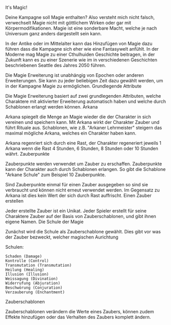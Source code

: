 It's Magic!

Deine Kampagne soll Magie enthalten? Also versteht mich nicht falsch, verwechselt Magie nicht mit göttlichem Wirken oder gar mit Körpermodifikationen. Magie ist eine sonderbare Macht, welche je nach Universum ganz anders dargestellt sein kann.

In der Antike oder im Mittelalter kann das Hinzufügen von Magie dazu führen dass die Kampagne sich eher wie eine Fantasywelt anfühlt. In der Moderne mag Magie zu einer Cthulhuiden Geschichte beitragen, in der Zukunft kann es zu einer Szenerie wie im in verschiedenen Geschichten beschriebenen Seattle des Jahres 2050 führen.

Die Magie Erweiterung ist unabhängig von Epochen oder anderen Erweiterungen. Sie kann zu jeder beliebigen Zeit dazu gewählt werden, um in der Kampagne Magie zu ermöglichen.
Grundlegende Attribute

Die Magie Erweiterung basiert auf zwei grundlegenden Attributen, welche Charaktere mit aktivierter Erweiterung automatisch haben und welche durch Schablonen erlangt werden können.
Arkana

Arkana spiegelt die Menge an Magie wieder die der Charakter in sich vereinen und speichern kann. Mit Arkana wirkt der Charakter Zauber und führt Rituale aus. Schablonen, wie z.B. "Arkaner Lehrmeister" steigern das maximal mögliche Arkana, welches ein Charakter haben kann.

Arkana regenriert sich durch eine Rast, der Charakter regeneriert jeweils 1 Arkana wenn die Rast 4 Stunden, 6 Stunden, 8 Stunden oder 10 Stunden währt.
Zauberpunkte

Zauberpunkte werden verwendet um Zauber zu erschaffen. Zauberpunkte kann der Charakter auch durch Schablonen erlangen. So gibt die Schablone "Arkane Schule" zum Beispiel 10 Zauberpunkte.

Sind Zauberpunkte einmal für einen Zauber ausgegeben so sind sie verbraucht und können nicht erneut verwendet werden. Im Gegensatz zu Arkana ist dies kein Wert der sich durch Rast auffrischt.
Einen Zauber erstellen

Jeder erstellte Zauber ist ein Unikat. Jeder Spieler erstellt für seine Charaktere Zauber auf der Basis von Zauberschablonen, und gibt ihnen eigene Namen.
Die Schule der Magie

Zunächst wird die Schule als Zauberschablone gewählt. Dies gibt vor was der Zauber bezweckt, welcher magischen Aurichtung

Schulen:

    Schaden (Damage)
    Kontrolle (Control)
    Transmutation (Transmutation)
    Heilung (Healing)
    Illusion (Illusion)
    Weissagung (Divination)
    Widerrufung (Abjuration)
    Beschwörung (Conjuration)
    Verzauberung (Enchantment)

Zauberschablonen

Zauberschablonen verändern die Werte eines Zaubers, können zudem Effekte hinzufügen oder das Verhalten des Zaubers komplett ändern.